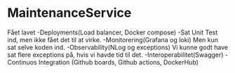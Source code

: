 # MaintenanceService



Fået lavet 
-Deployments(Load balancer, Docker compose)
-Sat Unit Test ind, men ikke fået det til at virke.
-Monitorering(Grafana og loki) Men kun sat selve koden ind.
-Observability(NLog og exceptions) Vi kunne godt have sat flere exceptions på, hvis vi havde tid til det.
-Interoperabilitet(Swagger)
-Continuos Integration (Github boards, Github actions, DockerHub)
